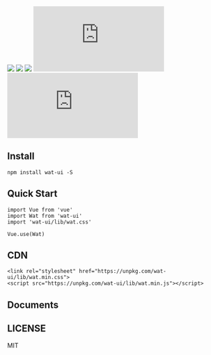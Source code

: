 ![](https://img.shields.io/npm/v/wat-ui.svg) ![](https://img.shields.io/badge/LICENSE-MIT-green.svg) ![](http://img.shields.io/npm/dm/wat-ui.svg) ![](http://img.badgesize.io/https://unpkg.com/wat-ui/lib/wat.min.js?compression=gzip&label=gzip%20size:%20js) ![](http://img.badgesize.io/https://unpkg.com/wat-ui/lib/wat.min.css?compression=gzip&label=gzip%20size:%20css)

## Install

```
npm install wat-ui -S
```

## Quick Start

```
import Vue from 'vue'
import Wat from 'wat-ui'
import 'wat-ui/lib/wat.css'

Vue.use(Wat)
```
## CDN

```
<link rel="stylesheet" href="https://unpkg.com/wat-ui/lib/wat.min.css">
<script src="https://unpkg.com/wat-ui/lib/wat.min.js"></script>
```


## Documents


## LICENSE
MIT
